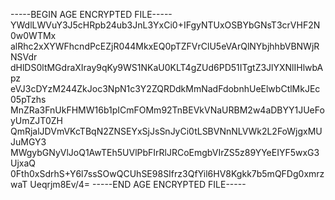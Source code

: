 -----BEGIN AGE ENCRYPTED FILE-----
YWdlLWVuY3J5cHRpb24ub3JnL3YxCi0+IFgyNTUxOSBYbGNsT3crVHF2N0w0WTMx
alRhc2xXYWFhcndPcEZjR044MkxEQ0pTZFVrClU5eVArQlNYbjhhbVBNWjRNSVdr
dHlDS0ltMGdraXIray9qKy9WS1NKaU0KLT4gZUd6PD51ITgtZ3JlYXNlIHlwbApz
eVJ3cDYzM244ZkJoc3NpN1c3Y2ZQRDdkMmNadFdobnhUeElwbCtlMkJEc05pTzhs
MnZRa3FnUkFHMW16b1pICmFOMm92TnBEVkVNaURBM2w4aDBYY1JUeFoyUmZJT0ZH
QmRjalJDVmVKcTBqN2ZNSEYxSjJsSnJyCi0tLSBVNnNLVWk2L2FoWjgxMUJuMGY3
MWgybGNyVlJoQ1AwTEh5UVlPbFIrRlJRCoEmgbVIrZS5z89YYeEIYF5wxG3UjxaQ
0Fth0xSdrhS+Y6l7ssSOwQCUhSE98SIfrz3QfYil6HV8Kgkk7b5mQFDg0xmrzwaT
Ueqrjm8Ev/4=
-----END AGE ENCRYPTED FILE-----
